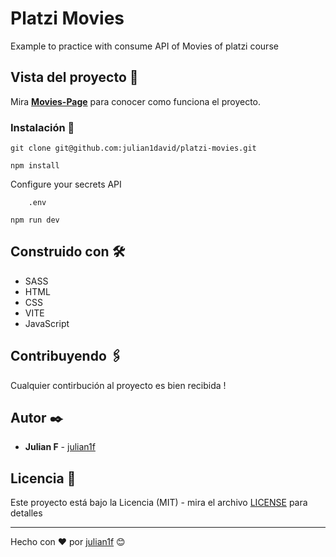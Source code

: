 # Platzi Movies
Example to practice with consume API of Movies of platzi course


## Vista del proyecto 🚀

Mira **[Movies-Page](https://julian1david-movies.netlify.app/)** para conocer como funciona el proyecto.


### Instalación 🔧

```
git clone git@github.com:julian1david/platzi-movies.git
```

```
npm install
```

Configure your secrets API 

```
    .env
```

```
npm run dev
````


## Construido con 🛠️

* SASS
* HTML
* CSS
* VITE
* JavaScript

## Contribuyendo 🖇️

Cualquier contirbución al proyecto es bien recibida ! 

## Autor ✒️

* **Julian F**  - [julian1f](https://github.com/julianf-dev)


## Licencia 📄

Este proyecto está bajo la Licencia (MIT) - mira el archivo [LICENSE](LICENSE) para detalles

---
Hecho con ❤️ por [julian1f](https://github.com/julianf-dev) 😊

